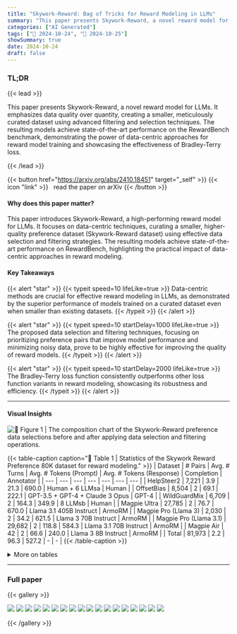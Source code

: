 ```yaml
---
title: "Skywork-Reward: Bag of Tricks for Reward Modeling in LLMs"
summary: "This paper presents Skywork-Reward, a novel reward model for LLMs.  It emphasizes data quality over quantity, creating a smaller, meticulously curated dataset using advanced filtering and selection te....."
categories: ["AI Generated"]
tags: ["🔖 2024-10-24", "🤗 2024-10-25"]
showSummary: true
date: 2024-10-24
draft: false
---
```


### TL;DR


{{< lead >}}

This paper presents Skywork-Reward, a novel reward model for LLMs.  It emphasizes data quality over quantity, creating a smaller, meticulously curated dataset using advanced filtering and selection techniques.  The resulting models achieve state-of-the-art performance on the RewardBench benchmark, demonstrating the power of data-centric approaches for reward model training and showcasing the effectiveness of Bradley-Terry loss.

{{< /lead >}}


{{< button href="https://arxiv.org/abs/2410.18451" target="_self" >}}
{{< icon "link" >}} &nbsp; read the paper on arXiv
{{< /button >}}

#### Why does this paper matter?
This paper introduces Skywork-Reward, a high-performing reward model for LLMs.  It focuses on data-centric techniques, curating a smaller, higher-quality preference dataset (Skywork-Reward dataset) using effective data selection and filtering strategies.  The resulting models achieve state-of-the-art performance on RewardBench, highlighting the practical impact of data-centric approaches in reward modeling.
#### Key Takeaways

{{< alert "star" >}}
{{< typeit speed=10 lifeLike=true >}} Data-centric methods are crucial for effective reward modeling in LLMs, as demonstrated by the superior performance of models trained on a curated dataset even when smaller than existing datasets. {{< /typeit >}}
{{< /alert >}}

{{< alert "star" >}}
{{< typeit speed=10 startDelay=1000 lifeLike=true >}} The proposed data selection and filtering techniques, focusing on prioritizing preference pairs that improve model performance and minimizing noisy data, prove to be highly effective for improving the quality of reward models. {{< /typeit >}}
{{< /alert >}}

{{< alert "star" >}}
{{< typeit speed=10 startDelay=2000 lifeLike=true >}} The Bradley-Terry loss function consistently outperforms other loss function variants in reward modeling, showcasing its robustness and efficiency. {{< /typeit >}}
{{< /alert >}}

------
#### Visual Insights



![](figures/figures_4_0.png "🔼 Figure 1 | The composition chart of the Skywork-Reward preference data selections before and after applying data selection and filtering operations.")





{{< table-caption caption="🔽 Table 1 | Statistics of the Skywork Reward Preference 80K dataset for reward modeling." >}}
| Dataset | # Pairs | Avg. # Turns | Avg. # Tokens (Prompt) | Avg. # Tokens (Response) | Completion | Annotator |
| --- | --- | --- | --- | --- | --- | --- |
| HelpSteer2 | 7,221 | 3.9 | 21.3 | 690.0 | Human + 6 LLMsa | Human |
| OffsetBias | 8,504 | 2 | 69.1 | 222.1 | GPT-3.5 + GPT-4 + Claude 3 Opus | GPT-4 |
| WildGuardMix | 6,709 | 2 | 164.3 | 349.9 | 8 LLMsb | Human |
| Magpie Ultra | 27,785 | 2 | 76.7 | 670.0 | Llama 3.1 405B Instruct | ArmoRM |
| Magpie Pro (Llama 3) | 2,030 | 2 | 34.2 | 621.5 | Llama 3 70B Instruct | ArmoRM |
| Magpie Pro (Llama 3.1) | 29,682 | 2 | 118.8 | 584.3 | Llama 3.1 70B Instruct | ArmoRM |
| Magpie Air | 42 | 2 | 66.6 | 240.0 | Llama 3 8B Instruct | ArmoRM |
| Total | 81,973 | 2.2 | 96.3 | 527.2 | - | - |
{{< /table-caption >}}









<details>
<summary>More on tables
</summary>


{{< table-caption caption="🔽 Table 1 | Statistics of the Skywork Reward Preference 80K dataset for reward modeling." >}}
| Task | Count | Percentage |
| --- | --- | --- |
| Math | 29,657 | 49.81% |
| Coding & debugging | 8,193 | 13.76% |
| Information seeking | 7,837 | 13.16% |
| Advice seeking | 4,546 | 7.64% |
| Reasoning | 3,854 | 6.47% |
| Planning | 2,185 | 3.67% |
| Brainstorming | 1,081 | 1.82% |
| Creative writing | 794 | 1.33% |
| Data analysis | 725 | 1.22% |
| Editing | 337 | 0.57% |
| Role playing | 330 | 0.55% |
| Total | 59,539 | 100% |
{{< /table-caption >}}

{{< table-caption caption="🔽 Table 2 | Performance comparison of different reward models on RewardBench. The first block of the table includes the top reward models on the RewardBench leaderboard. The superscript in this block indicates that the results have not been officially verified. The second block of the table corresponds to Llama-3.1-8B and Gemma-2-27B (both instruct version) trained on Preference 700K and Preference 378K data, respectively. The final block of the table showcases the performance of our Skywork-Reward model series, which are trained on the Skywork Reward Preference 80K dataset. Notably, Skywork-Reward-Gemma-2-27B achieves state-of-the-art performance, outperforming several competitive models on RewardBench. The highest performance in each column is masked as bold." >}}
| Model | Type | Avg. Score | Chat | Chat Hard | Safety | Reasoning |
| --- | --- | --- | --- | --- | --- | --- |
| SFR-LLaMa-3.1-70B-Judge-I* Wang et al. 2024c) | Generative | 92.7 | 96.9 | 84.8 | 91.6 | 97.6 |
| Nemotron-4-340B-Reward* Wang et al. 2024e) | Custom | 92.2 | 95.8 | 87.1 | 92.2 | 93.6 |
| ArmoRM-Llama3-8B-v0.1 Wang et al. 2024b | Custom | 90.8 | 96.9 | 76.8 | 92.2 | 97.3 |
| SFR-nemo-12B-Judge-r* Wang et al. 2024c | Generative | 90.3 | 97.2 | 82.2 | 86.5 | 95.1 |
| InternLM-20B-Reward Cai et al. 2024 | Discriminative | 90.2 | 98.9 | 76.5 | 89.9 | 95.8 |
| Llama-3-OffsetBias-RM-8B Park et al. 2024 | Discriminative | 89.4 | 97.2 | 81.8 | 86.8 | 91.9 |
| gemini-1.5-pro-0924 Team et al. 2024a | Generative | 86.8 | 94.1 | 77.0 | 85.8 | 90.2 |
| gpt-4o-2024-08-06 Achiam et al. 2023 | Generative | 86.7 | 96.1 | 76.1 | 88.1 | 86.6 |
| Llama-3.1-8B Dubey et al. 2024 + Preference 700K | Discriminative | 86.9 | 98.0 | 67.3 | 89.4 | 93.0 |
| Gemma-2-27B Team et al. 2024b + Preference 700K | Discriminative | 88.1 | 97.5 | 71.7 | 90.0 | 93.4 |
| Llama-3.1-8BDubey et al. 2024 + Preference 378K | Discriminative | 91.8 | 94.6 | 84.5 | 91.5 | 96.5 |
| Gemma-2-27BTeam et al. 2024b + Preference 378K | Discriminative | 92.6 | 94.4 | 87.5 | 91.9 | 96.7 |
| Skywork-Reward-Llama-3.1-8B | Discriminative | 92.5 | 95.8 | 87.3 | 90.6 | 96.2 |
| Skywork-Reward-Gemma-2-27B | Discriminative | 93.8 | 95.8 | 91.4 | 92.0 | 96.1 |
{{< /table-caption >}}

{{< table-caption caption="🔽 Table 2 | Performance comparison of different reward models on RewardBench. The first block of the table includes the top reward models on the RewardBench leaderboard. The superscript in this block indicates that the results have not been officially verified. The second block of the table corresponds to Llama-3.1-8B and Gemma-2-27B (both instruct version) trained on Preference 700K and Preference 378K data, respectively. The final block of the table showcases the performance of our Skywork-Reward model series, which are trained on the Skywork Reward Preference 80K dataset. Notably, Skywork-Reward-Gemma-2-27B achieves state-of-the-art performance, outperforming several competitive models on RewardBench. The highest performance in each column is masked as bold." >}}
| Loss function | Avg. Score | Chat | Chat Hard | Safety | Reasoning |
| --- | --- | --- | --- | --- | --- |
| Focal Lin 2017 | 93.6 | 94.3 | 91.8 | 92.0 | 96.5 |
| Focal with penalty Cai et al. 2024 | 93.4 | 93.9 | 91.5 | 92.0 | 96.5 |
| Hinge Scholkopf et al. 2001 | 93.3 | 94.1 | 90.2 | 92.6 | 96.3 |
| MarginMSE Friedman et al. 2001 | 92.3 | 90.2 | 89.0 | 93.3 | 96.7 |
| Cross-entropy (Goodtellow et al. 2016 | 87.6 | 74.9 | 87.3 | 94.0 | 94.5 |
| Tempered log Carvalho et al. 2010 | 92.9 | 96.4 | 87.4 | 91.8 | 96.2 |
| Temperature-adjusted Bradley-Terry Bradley and Terry, 1952 | 93.7 | 94.3 | 91.7 | 92.7 | 96.3 |
| Bradley-Terry Bradley and Terry 1952) | 93.8 | 95.8 | 91.4 | 92.0 | 96.1 |
{{< /table-caption >}}

{{< table-caption caption="🔽 Table 2 | Performance comparison of different reward models on RewardBench. The first block of the table includes the top reward models on the RewardBench leaderboard. The superscript in this block indicates that the results have not been officially verified. The second block of the table corresponds to Llama-3.1-8B and Gemma-2-27B (both instruct version) trained on Preference 700K and Preference 378K data, respectively. The final block of the table showcases the performance of our Skywork-Reward model series, which are trained on the Skywork Reward Preference 80K dataset. Notably, Skywork-Reward-Gemma-2-27B achieves state-of-the-art performance, outperforming several competitive models on RewardBench. The highest performance in each column is masked as bold." >}}
| Dataset | # of RewardBench Prompts With >7-Gram Match | # of Contaminated Prompts |
| --- | --- | --- |
| Preference 700K | 800 | 15,349 |
| Nectar | 381 | 2,394 |
| Skywork Reward Preference 80K v0.1 | 673 | 5,402 |
| Skywork Reward Preference 80K v0.2 | 460 | 445 |
{{< /table-caption >}}

{{< table-caption caption="🔽 Table 2 | Performance comparison of different reward models on RewardBench. The first block of the table includes the top reward models on the RewardBench leaderboard. The superscript in this block indicates that the results have not been officially verified. The second block of the table corresponds to Llama-3.1-8B and Gemma-2-27B (both instruct version) trained on Preference 700K and Preference 378K data, respectively. The final block of the table showcases the performance of our Skywork-Reward model series, which are trained on the Skywork Reward Preference 80K dataset. Notably, Skywork-Reward-Gemma-2-27B achieves state-of-the-art performance, outperforming several competitive models on RewardBench. The highest performance in each column is masked as bold." >}}
| Model | Avg. Score | Chat | Chat Hard | Safety | Reasoning |
| --- | --- | --- | --- | --- | --- |
| Skywork-Reward-Llama-3.1-8B | 92.5 | 95.8 | 87.3 | 90.6 | 96.2 |
| Skywork-Reward-Gemma-2-27B | 93.8 | 95.8 | 91.4 | 92.0 | 96.1 |
| Skywork-Reward-Llama-3.1-8B (Decontaminated) | 93.1 (↑ 0.6) | 94.7 (↓ 1.1) | 88.4 (↑ 1.1) | 92.7 (↑ 2.1) | 96.7 (↑ 0.5) |
| Skywork-Reward-Gemma-2-27B (Decontaminated) | 94.3 (↑ 0.5) | 96.1 (↑ 0.3) | 89.9 (↓ 1.5) | 93.0 (↑ 1.0) | 98.1 (↑ 2.0) |
{{< /table-caption >}}


</details>

------



### Full paper

{{< gallery >}}

  <img src="paper_images/1.png" class="grid-w50 md:grid-w33 xl:grid-w25" />

  <img src="paper_images/2.png" class="grid-w50 md:grid-w33 xl:grid-w25" />

  <img src="paper_images/3.png" class="grid-w50 md:grid-w33 xl:grid-w25" />

  <img src="paper_images/4.png" class="grid-w50 md:grid-w33 xl:grid-w25" />

  <img src="paper_images/5.png" class="grid-w50 md:grid-w33 xl:grid-w25" />

  <img src="paper_images/6.png" class="grid-w50 md:grid-w33 xl:grid-w25" />

  <img src="paper_images/7.png" class="grid-w50 md:grid-w33 xl:grid-w25" />

  <img src="paper_images/8.png" class="grid-w50 md:grid-w33 xl:grid-w25" />

  <img src="paper_images/9.png" class="grid-w50 md:grid-w33 xl:grid-w25" />

  <img src="paper_images/10.png" class="grid-w50 md:grid-w33 xl:grid-w25" />

  <img src="paper_images/11.png" class="grid-w50 md:grid-w33 xl:grid-w25" />

  <img src="paper_images/12.png" class="grid-w50 md:grid-w33 xl:grid-w25" />

  <img src="paper_images/13.png" class="grid-w50 md:grid-w33 xl:grid-w25" />

  <img src="paper_images/14.png" class="grid-w50 md:grid-w33 xl:grid-w25" />

  <img src="paper_images/15.png" class="grid-w50 md:grid-w33 xl:grid-w25" />

  <img src="paper_images/16.png" class="grid-w50 md:grid-w33 xl:grid-w25" />

  <img src="paper_images/17.png" class="grid-w50 md:grid-w33 xl:grid-w25" />

  <img src="paper_images/18.png" class="grid-w50 md:grid-w33 xl:grid-w25" />

{{< /gallery >}}
